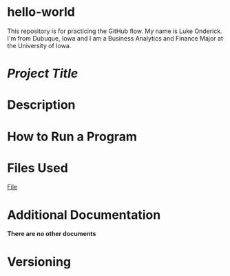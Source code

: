 # hello-world
This repository is for practicing the GitHub flow.
My name is Luke Onderick. I'm from Dubuque, Iowa and I am a Business Analytics and Finance Major at the University of Iowa.
# *Project Title*
# Description
# How to Run a Program
# Files Used
[File](https://www.filesused.com)
# Additional Documentation
**There are no other documents**
# Versioning
